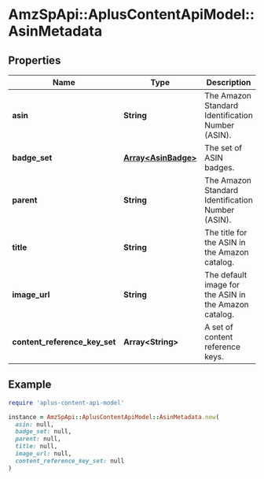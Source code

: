 # AmzSpApi::AplusContentApiModel::AsinMetadata

## Properties

| Name | Type | Description | Notes |
| ---- | ---- | ----------- | ----- |
| **asin** | **String** | The Amazon Standard Identification Number (ASIN). |  |
| **badge_set** | [**Array&lt;AsinBadge&gt;**](AsinBadge.md) | The set of ASIN badges. | [optional] |
| **parent** | **String** | The Amazon Standard Identification Number (ASIN). | [optional] |
| **title** | **String** | The title for the ASIN in the Amazon catalog. | [optional] |
| **image_url** | **String** | The default image for the ASIN in the Amazon catalog. | [optional] |
| **content_reference_key_set** | **Array&lt;String&gt;** | A set of content reference keys. | [optional] |

## Example

```ruby
require 'aplus-content-api-model'

instance = AmzSpApi::AplusContentApiModel::AsinMetadata.new(
  asin: null,
  badge_set: null,
  parent: null,
  title: null,
  image_url: null,
  content_reference_key_set: null
)
```

